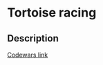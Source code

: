 # Tortoise racing
## Description
[Codewars link](https://www.codewars.com/kata/55e2adece53b4cdcb900006c)